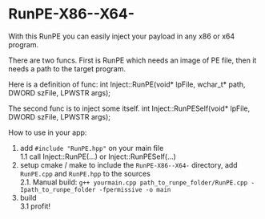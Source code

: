 # RunPE-X86--X64-
With this RunPE you can easily inject your payload in any x86 or x64 program.

There are two funcs. First is RunPE which needs an image of PE file, then it needs a path to the target program.

Here is a definition of func:
int	Inject::RunPE(void* lpFile, wchar_t* path, DWORD szFile, LPWSTR args);

The second func is to inject some itself.
int	Inject::RunPESelf(void* lpFile, DWORD szFile, LPWSTR args);

How to use in your app:
1. add ```#include "RunPE.hpp"``` on your main file\
1.1 call Inject::RunPE(...) or Inject::RunPESelf(...)
2. setup cmake / make to include the ```RunPE-X86--X64-``` directory, add ```RunPE.cpp``` and ```RunPE.hpp``` to the sources\
2.1. Manual build: ```g++ yourmain.cpp path_to_runpe_folder/RunPE.cpp -Ipath_to_runpe_folder -fpermissive -o main```
3. build\
3.1 profit!
